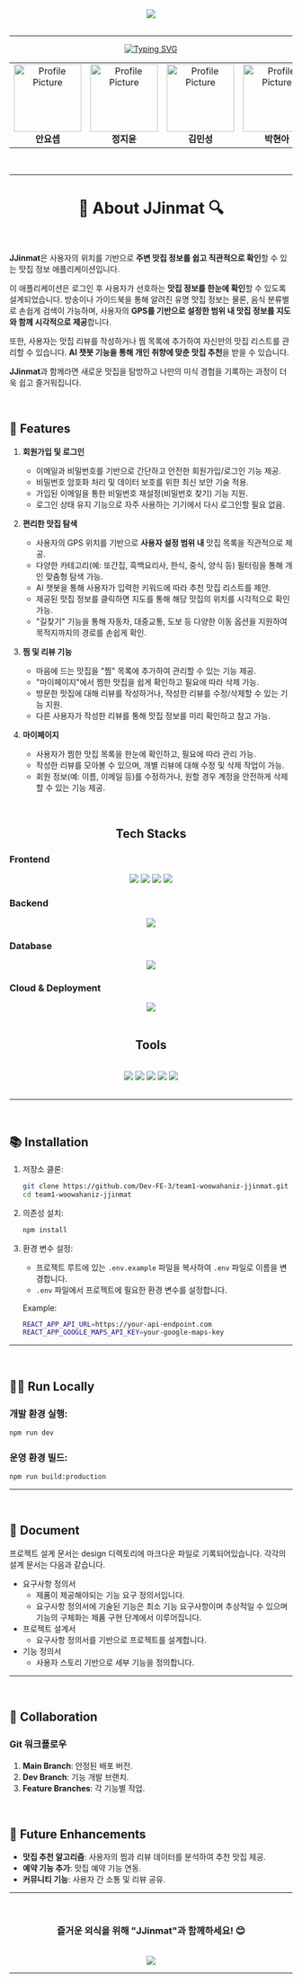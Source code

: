 <div align="center">
    <img src="https://capsule-render.vercel.app/api?type=cylinder&color=000000&height=120&text=JJinmat%F0%9F%8D%BD%EF%B8%8F&animation=fadeIn&fontColor=fa003e&fontSize=70" />
</div>
<br />

---

<div align="center">
    <a href="https://git.io/typing-svg"><img src="https://readme-typing-svg.demolab.com?font=Fira+Code&weight=600&size=30&duration=6000&pause=1000&color=000000&center=true&vCenter=true&width=435&lines=Woowahan-Iz" alt="Typing SVG" /></a>
</div>

<div align="center">
  <table>
    <tr>
      <td align="center">
        <a href="https://github.com/YosepAhn">
          <img src="https://avatars.githubusercontent.com/u/113437204?v=4" width="120" height="120"  alt="Profile Picture"/>
        </a>
        <br />
        <strong>안요셉</strong>
      </td>
      <td align="center">
        <a href="https://github.com/jiyoon04">
          <img src="https://avatars.githubusercontent.com/u/94222592?v=4" width="120" height="120" alt="Profile Picture"/>
        </a>
        <br />
        <strong>정지윤</strong>
      </td>
      <td align="center">
        <a href="https://github.com/minsung521">
          <img src="https://avatars.githubusercontent.com/u/37471565?v=4" width="120" height="120" alt="Profile Picture"/>
        </a>
        <br />
        <strong>김민성</strong>
      </td>
      <td align="center">
        <a href="https://github.com/pha1155">
          <img src="https://avatars.githubusercontent.com/u/38741900?v=4" width="120" height="120" alt="Profile Picture"/>
        </a>
        <br />
        <strong>박현아</strong>
      </td>
      <td align="center">
        <a href="https://github.com/mirinae700">
          <img src="https://avatars.githubusercontent.com/u/182064852?v=4" width="120" height="120" alt="Profile Picture"/>
        </a>
        <br />
        <strong>전유진</strong>
      </td>
    </tr>
  </table>
</div>
<br />

---


<h1 align="center">🔎 About JJinmat 🔍</h1>
<br />

**JJinmat**은 사용자의 위치를 기반으로 **주변 맛집 정보를 쉽고 직관적으로 확인**할 수 있는 맛집 정보 애플리케이션입니다.

이 애플리케이션은 로그인 후 사용자가 선호하는 **맛집 정보를 한눈에 확인**할 수 있도록 설계되었습니다. 방송이나 가이드북을 통해 알려진 유명 맛집 정보는 물론, 음식 분류별로 손쉽게 검색이 가능하며, 사용자의 **GPS를 기반으로 설정한 범위 내 맛집 정보를 지도와 함께 시각적으로 제공**합니다.

또한, 사용자는 맛집 리뷰를 작성하거나 찜 목록에 추가하여 자신만의 맛집 리스트를 관리할 수 있습니다. **AI 챗봇 기능을 통해 개인 취향에 맞춘 맛집 추천**을 받을 수 있습니다.

**JJinmat**과 함께라면 새로운 맛집을 탐방하고 나만의 미식 경험을 기록하는 과정이 더욱 쉽고 즐거워집니다.

<br />

## 🚀 Features
1. **회원가입 및 로그인**
    - 이메일과 비밀번호를 기반으로 간단하고 안전한 회원가입/로그인 기능 제공.
    - 비밀번호 암호화 처리 및 데이터 보호를 위한 최신 보안 기술 적용.
    - 가입된 이메일을 통한 비밀번호 재설정(비밀번호 찾기) 기능 지원.
    - 로그인 상태 유지 기능으로 자주 사용하는 기기에서 다시 로그인할 필요 없음.

2. **편리한 맛집 탐색**
    - 사용자의 GPS 위치를 기반으로 **사용자 설정 범위 내** 맛집 목록을 직관적으로 제공.
    - 다양한 카테고리(예: 또간집, 흑백요리사, 한식, 중식, 양식 등) 필터링을 통해 개인 맞춤형 탐색 가능.
    - AI 챗봇을 통해 사용자가 입력한 키워드에 따라 추천 맛집 리스트를 제안.
    - 제공된 맛집 정보를 클릭하면 지도를 통해 해당 맛집의 위치를 시각적으로 확인 가능.
    - "길찾기" 기능을 통해 자동차, 대중교통, 도보 등 다양한 이동 옵션을 지원하여 목적지까지의 경로를 손쉽게 확인.
    
3. **찜 및 리뷰 기능**
    - 마음에 드는 맛집을 "찜" 목록에 추가하여 관리할 수 있는 기능 제공.
    - "마이페이지"에서 찜한 맛집을 쉽게 확인하고 필요에 따라 삭제 가능.
    - 방문한 맛집에 대해 리뷰를 작성하거나, 작성한 리뷰를 수정/삭제할 수 있는 기능 지원.
    - 다른 사용자가 작성한 리뷰를 통해 맛집 정보를 미리 확인하고 참고 가능.

4. **마이페이지**
    - 사용자가 찜한 맛집 목록을 한눈에 확인하고, 필요에 따라 관리 가능.
    - 작성한 리뷰를 모아볼 수 있으며, 개별 리뷰에 대해 수정 및 삭제 작업이 가능.
    - 회원 정보(예: 이름, 이메일 등)를 수정하거나, 원할 경우 계정을 안전하게 삭제할 수 있는 기능 제공.

<br />

<div >
  <h2 align="center"> Tech Stacks</h2>

  <h3>Frontend</h3>
  <div align="center">
    <img src="https://img.shields.io/badge/HTML5-E34F26?style=plastic&logo=HTML5&logoColor=white">
    <img src="https://img.shields.io/badge/CSS3-1572B6?style=plastic&logo=CSS3&logoColor=white">
    <img src="https://img.shields.io/badge/Javascript-F7DF1E?style=plastic&logo=Javascript&logoColor=white">
    <img src="https://img.shields.io/badge/React.js-61DAFB?style=plastic&logo=React&logoColor=white">
  </div>

  <h3>Backend</h3>
  <div align="center">
    <img src="https://img.shields.io/badge/Node.js-339933?style=plastic&logo=Node.js&logoColor=white">
  </div>

  <h3>Database</h3>
  <div align="center">
    <img src="https://img.shields.io/badge/MongoDB-47A248?style=plastic&logo=MongoDB&logoColor=white">
  </div>

  <h3>Cloud & Deployment</h3>
  <div align="center">
    <img src="https://img.shields.io/badge/AWS-232F3E?style=plastic&logo=Amazon-AWS&logoColor=white">
  </div>
</div>

<br />

<div>
  <h2 align="center"> Tools</h2>
  <br />
  <div align="center">
        <img src="https://img.shields.io/badge/Git-F05032?style=plastic&logo=Git&logoColor=white">
        <img src="https://img.shields.io/badge/Github-181717?style=plastic&logo=Github&logoColor=white">
        <img src="https://img.shields.io/badge/Zoom-2D8CFF?style=plastic&logo=Zoom&logoColor=white">
        <img src="https://img.shields.io/badge/Slack-4A154B?style=plastic&logo=Slack&logoColor=white">
        <img src="https://img.shields.io/badge/Notion-000000?style=plastic&logo=Notion&logoColor=white">
  </div>
  <br />
</div>

---

<br />

## 📚 Installation

1. 저장소 클론:

    ```bash
    git clone https://github.com/Dev-FE-3/team1-woowahaniz-jjinmat.git
    cd team1-woowahaniz-jjinmat
    ```


2. 의존성 설치:

    ```bash
    npm install
    ```

3. 환경 변수 설정:
    - 프로젝트 루트에 있는 `.env.example` 파일을 복사하여 `.env` 파일로 이름을 변경합니다.
    - `.env` 파일에서 프로젝트에 필요한 환경 변수를 설정합니다.
    
    Example:
    ```bash
    REACT_APP_API_URL=https://your-api-endpoint.com
    REACT_APP_GOOGLE_MAPS_API_KEY=your-google-maps-key
    ```
---

<br />

## 🧑‍💻 Run Locally

### 개발 환경 실행:

  ```bash
  npm run dev
  ```

### 운영 환경 빌드:

```bash
npm run build:production
```
---
<br />

## 📖 Document

프로젝트 설계 문서는 design 디렉토리에 마크다운 파일로 기록되어있습니다.
각각의 설계 문서는 다음과 같습니다.

* 요구사항 정의서 
  * 제품이 제공해야되는 기능 요구 정의서입니다.
  * 요구사항 정의서에 기술된 기능은 최소 기능 요구사항이며 추상적일 수 있으며 기능의 구체화는 제품 구현 단계에서 이루어집니다.
* 프로젝트 설계서
  * 요구사항 정의서를 기반으로 프로젝트를 설계합니다.
* 기능 정의서
  * 사용자 스토리 기반으로 세부 기능을 정의합니다.

---

<br />

## 🤝 Collaboration

### **Git 워크플로우**

1. **Main Branch**: 안정된 배포 버전.
2. **Dev Branch**: 기능 개발 브랜치.
3. **Feature Branches**: 각 기능별 작업.

<br />

## 🌟 Future Enhancements

- **맛집 추천 알고리즘**: 사용자의 찜과 리뷰 데이터를 분석하여 추천 맛집 제공.
- **예약 기능 추가**: 맛집 예약 기능 연동.
- **커뮤니티 기능**: 사용자 간 소통 및 리뷰 공유.

---
<br />

<div align="center">
    <h3>즐거운 외식을 위해 <strong>"JJinmat"</strong>과 함께하세요! 😊</h3>
</div>

<br />

<div align="center">
    <img src="https://capsule-render.vercel.app/api?type=cylinder&color=000000&height=120&text=JJinmat%F0%9F%8D%BD%EF%B8%8F&animation=fadeIn&fontColor=fa003e&fontSize=60" />
</div>

---
